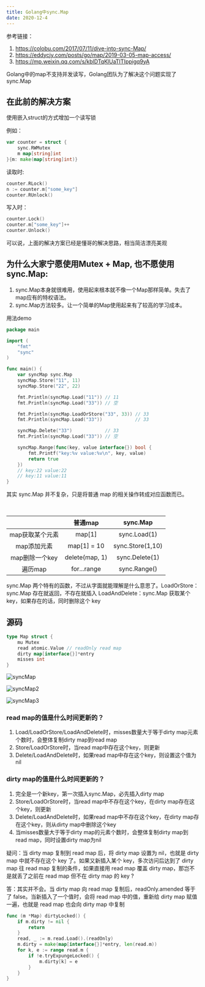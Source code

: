 ```yaml
---
title: Golang中sync.Map
date: 2020-12-4
---
```


参考链接： 

1. https://colobu.com/2017/07/11/dive-into-sync-Map/    
2. https://eddycjy.com/posts/go/map/2019-03-05-map-access/  
3. https://mp.weixin.qq.com/s/kblDTqKlUaTITIppigq9yA




Golang中的map不支持并发读写，Golang团队为了解决这个问题实现了sync.Map  

## 在此前的解决方案  

使用嵌入struct的方式增加一个读写锁  

例如：  

```go
var counter = struct {
    sync.RWMutex
    m map[string]int
}{m: make(map[string]int)}
```

读取时:  

```go
counter.RLock()
n := counter.m["some_key"]
counter.RUnlock()
```

写入时：  
```go
counter.Lock()
counter.m["some_key"]++
counter.Unlock()
```

可以说，上面的解决方案已经是懂哥的解决思路，相当简洁漂亮美观  

## 为什么大家宁愿使用Mutex + Map, 也不愿使用sync.Map:  

1. sync.Map本身就很难用，使用起来根本就不像一个Map那样简单。失去了map应有的特权语法。  
2. sync.Map方法较多。让一个简单的Map使用起来有了较高的学习成本。  

用法demo

```go
package main

import (
	"fmt"
	"sync"
)

func main() {
	var syncMap sync.Map
	syncMap.Store("11", 11)
	syncMap.Store("22", 22)

	fmt.Println(syncMap.Load("11")) // 11
	fmt.Println(syncMap.Load("33")) // 空

	fmt.Println(syncMap.LoadOrStore("33", 33)) // 33
	fmt.Println(syncMap.Load("33"))            // 33

	syncMap.Delete("33")            // 33
	fmt.Println(syncMap.Load("33")) // 空

	syncMap.Range(func(key, value interface{}) bool {
		fmt.Printf("key:%v value:%v\n", key, value)
		return true
	})
	// key:22 value:22
	// key:11 value:11
}
```

其实 sync.Map 并不复杂，只是将普通 map 的相关操作转成对应函数而已。   

<br>


||普通map|sync.Map|
|:--:|:--:|:--:|
|map获取某个元素|map[1]|sync.Load(1)|
|map添加元素|map[1] = 10|sync.Store(1,10)|
|map删除一个key|delete(map, 1)|sync.Delete(1)|
|遍历map|for...range|sync.Range()|  

sync.Map 两个特有的函数，不过从字面就能理解是什么意思了。LoadOrStore：sync.Map 存在就返回，不存在就插入 LoadAndDelete：sync.Map 获取某个 key，如果存在的话，同时删除这个 key  

## 源码
```go
type Map struct {
    mu Mutex
    read atomic.Value // readOnly read map
    dirty map[interface{}]*entry
    misses int
}
```

![syncMap](./img/syncMap.webp)  


![syncMap2](./img/syncMap2.webp)    

![syncMap3](./img/syncMap3.webp)   


### read map的值是什么时间更新的？  
1. Load/LoadOrStore/LoadAndDelete时，misses数量大于等于dirty map元素个数时，会整体复制dirty map到read map
2. Store/LoadOrStore时，当read map中存在这个key，则更新  
3. Delete/LoadAndDelete时，如果read map中存在这个key，则设置这个值为nil  

### dirty map的值是什么时间更新的？   
1. 完全是一个新key，第一次插入sync.Map，必先插入dirty map  
2. Store/LoadOrStore时，当read map中不存在这个key，在dirty map存在这个key，则更新  
3. Delete/LoadAndDelete时，如果read map中不存在这个key，在dirty map存在这个key，则从dirty map中删除这个key  
4. 当misses数量大于等于dirty map的元素个数时，会整体复制dirty map到read map，同时设置dirty map为nil  

疑问：当 dirty map 复制到 read map 后，将 dirty map 设置为 nil，也就是 dirty map 中就不存在这个 key 了。如果又新插入某个 key，多次访问后达到了 dirty map 往 read map 复制的条件，如果直接用 read map 覆盖 dirty map，那岂不是就丢了之前在 read map 但不在 dirty map 的 key ?  


答：其实并不会。当 dirty map 向 read map 复制后，readOnly.amended 等于了 false。当新插入了一个值时，会将 read map 中的值，重新给 dirty map 赋值一遍，也就是 read map 也会向 dirty map 中复制  

```go
func (m *Map) dirtyLocked() {
    if m.dirty != nil {
        return 
    }
    read, _ := m.read.Load().(readOnly)
    m.dirty = make(map[interface{}]*entry, len(read.m))
    for k, e := range read.m {
        if !e.tryExpungeLocked() {
            m.dirty[k] = e
        }
    }
}
```







